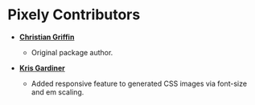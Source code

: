 Pixely Contributors
============================================
* **[Christian Griffin](https://github.com/ChrGriffin)**
  * Original package author.
  
* **[Kris Gardiner](https://github.com/krisgardiner)**
  * Added responsive feature to generated CSS images via font-size and em scaling.
